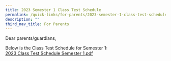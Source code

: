 ```yaml
---
title: 2023 Semester 1 Class Test Schedule
permalink: /quick-links/for-parents/2023-semester-1-class-test-schedule/
description: ""
third_nav_title: For Parents
---
```

Dear parents/guardians,  
  
Below is the Class Test Schedule for Semester 1:  
[2023 Class Test Schedule Semester 1.pdf](https://hougangsec.moe.edu.sg/qql/slot/u499/5.%20Quicklinks/5.1%20Students/Timetable/2023%20Class%20Test%20Schedule%20Semester%201.pdf)